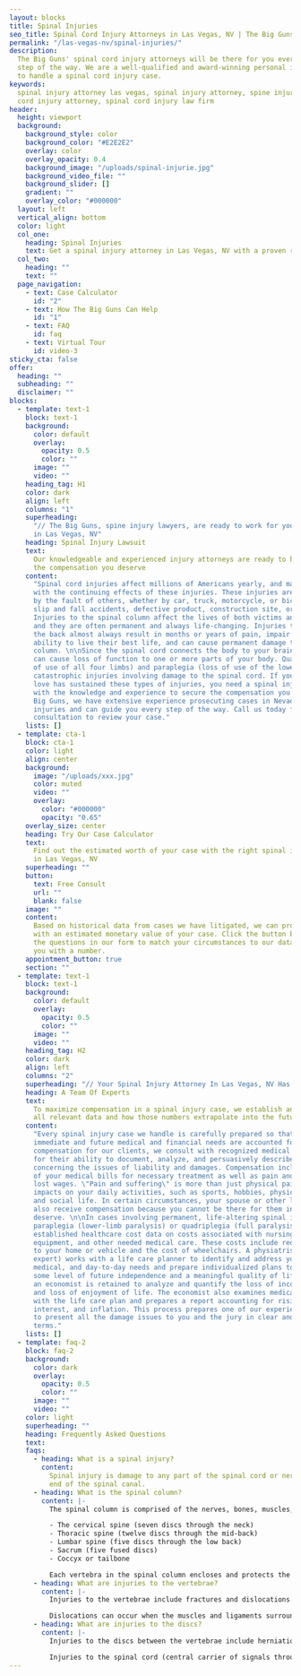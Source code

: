 ```yaml
---
layout: blocks
title: Spinal Injuries
seo_title: Spinal Cord Injury Attorneys in Las Vegas, NV | The Big Guns
permalink: "/las-vegas-nv/spinal-injuries/"
description:
  The Big Guns' spinal cord injury attorneys will be there for you every
  step of the way. We are a well-qualified and award-winning personal injury law firm
  to handle a spinal cord injury case.
keywords:
  spinal injury attorney las vegas, spinal injury attorney, spine injury lawyers,spinal
  cord injury attorney, spinal cord injury law firm
header:
  height: viewport
  background:
    background_style: color
    background_color: "#E2E2E2"
    overlay: color
    overlay_opacity: 0.4
    background_image: "/uploads/spinal-injurie.jpg"
    background_video_file: ""
    background_slider: []
    gradient: ""
    overlay_color: "#000000"
  layout: left
  vertical_align: bottom
  color: light
  col_one:
    heading: Spinal Injuries
    text: Get a spinal injury attorney in Las Vegas, NV with a proven record
  col_two:
    heading: ""
    text: ""
  page_navigation:
    - text: Case Calculator
      id: "2"
    - text: How The Big Guns Can Help
      id: "1"
    - text: FAQ
      id: faq
    - text: Virtual Tour
      id: video-3
sticky_cta: false
offer:
  heading: ""
  subheading: ""
  disclaimer: ""
blocks:
  - template: text-1
    block: text-1
    background:
      color: default
      overlay:
        opacity: 0.5
        color: ""
      image: ""
      video: ""
    heading_tag: H1
    color: dark
    align: left
    columns: "1"
    superheading:
      "// The Big Guns, spine injury lawyers, are ready to work for you
      in Las Vegas, NV"
    heading: Spinal Injury Lawsuit
    text:
      Our knowledgeable and experienced injury attorneys are ready to help you get
      the compensation you deserve
    content:
      "Spinal cord injuries affect millions of Americans yearly, and many live
      with the continuing effects of these injuries. These injuries are often caused
      by the fault of others, whether by car, truck, motorcycle, or bicycle accidents,
      slip and fall accidents, defective product, construction site, or workplace mishaps.
      Injuries to the spinal column affect the lives of both victims and their families,
      and they are often permanent and always life-changing. Injuries to the neck or
      the back almost always result in months or years of pain, impair the victim's
      ability to live their best life, and can cause permanent damage to the spinal
      column. \n\nSince the spinal cord connects the body to your brain, damaging it
      can cause loss of function to one or more parts of your body. Quadriplegia (loss
      of use of all four limbs) and paraplegia (loss of use of the lower limbs) are
      catastrophic injuries involving damage to the spinal cord. If you or someone you
      love has sustained these types of injuries, you need a spinal injury attorney
      with the knowledge and experience to secure the compensation you deserve. At The
      Big Guns, we have extensive experience prosecuting cases in Nevada involving spinal
      injuries and can guide you every step of the way. Call us today for a no-obligation
      consultation to review your case."
    lists: []
  - template: cta-1
    block: cta-1
    color: light
    align: center
    background:
      image: "/uploads/xxx.jpg"
      color: muted
      video: ""
      overlay:
        color: "#000000"
        opacity: "0.65"
    overlay_size: center
    heading: Try Our Case Calculator
    text:
      Find out the estimated worth of your case with the right spinal injury attorney
      in Las Vegas, NV
    superheading: ""
    button:
      text: Free Consult
      url: ""
      blank: false
    image: ""
    content:
      Based on historical data from cases we have litigated, we can provide you
      with an estimated monetary value of your case. Click the button below, answer
      the questions in our form to match your circumstances to our data, and we'll provide
      you with a number.
    appointment_button: true
    section: ""
  - template: text-1
    block: text-1
    background:
      color: default
      overlay:
        opacity: 0.5
        color: ""
      image: ""
      video: ""
    heading_tag: H2
    color: dark
    align: left
    columns: "2"
    superheading: "// Your Spinal Injury Attorney In Las Vegas, NV Has A Curated Team"
    heading: A Team Of Experts
    text:
      To maximize compensation in a spinal injury case, we establish and document
      all relevant data and how those numbers extrapolate into the future
    content:
      "Every spinal injury case we handle is carefully prepared so that the victim's
      immediate and future medical and financial needs are accounted for. To maximize
      compensation for our clients, we consult with recognized medical experts selected
      for their ability to document, analyze, and persuasively describe their findings
      concerning the issues of liability and damages. Compensation includes recovery
      of your medical bills for necessary treatment as well as pain and suffering and
      lost wages. \"Pain and suffering\" is more than just physical pain and also includes
      impacts on your daily activities, such as sports, hobbies, physical activities,
      and social life. In certain circumstances, your spouse or other loved ones can
      also receive compensation because you cannot be there for them in the way they
      deserve. \n\nIn cases involving permanent, life-altering spinal injury, such as
      paraplegia (lower-limb paralysis) or quadriplegia (full paralysis), we work with
      established healthcare cost data on costs associated with nursing care, medical
      equipment, and other needed medical care. These costs include required changes
      to your home or vehicle and the cost of wheelchairs. A physiatrist (physical rehabilitative
      expert) works with a life care planner to identify and address your physical,
      medical, and day-to-day needs and prepare individualized plans to help you achieve
      some level of future independence and a meaningful quality of life. Frequently,
      an economist is retained to analyze and quantify the loss of income, earning capacity,
      and loss of enjoyment of life. The economist also examines medical costs associated
      with the life care plan and prepares a report accounting for rising medical expenses,
      interest, and inflation. This process prepares one of our experienced trial attorneys
      to present all the damage issues to you and the jury in clear and understandable
      terms."
    lists: []
  - template: faq-2
    block: faq-2
    background:
      color: dark
      overlay:
        opacity: 0.5
        color: ""
      image: ""
      video: ""
    color: light
    superheading: ""
    heading: Frequently Asked Questions
    text:
    faqs:
      - heading: What is a spinal injury?
        content:
          Spinal injury is damage to any part of the spinal cord or nerves at the
          end of the spinal canal.
      - heading: What is the spinal column?
        content: |-
          The spinal column is comprised of the nerves, bones, muscles, tendons, and other tissues that reach from the base of the skull to the tailbone. The spinal column encloses the spinal cord and the fluid surrounding the spinal cord. It is also called the backbone, spine, or vertebral column. It is made up of five parts:

          - The cervical spine (seven discs through the neck)
          - Thoracic spine (twelve discs through the mid-back)
          - Lumbar spine (five discs through the low back)
          - Sacrum (five fused discs)
          - Coccyx or tailbone

          Each vertebra in the spinal column encloses and protects the spinal cord, connecting the brain to the rest of the body. The vertebrae are separated by discs that provide cushion and allow the spine to flex and rotate. Nerves exit through spaces (foramen) between the discs and go out to every part of the body.
      - heading: What are injuries to the vertebrae?
        content: |-
          Injuries to the vertebrae include fractures and dislocations. Fractures can occur from a compression fracture, often caused by hyperflexion (front to back) injury in which part of the spinal column is forced forward and downward. A more serious form of compression fracture is a burst fracture, where the bones are shattered and may pierce the spinal cord.

          Dislocations can occur when the muscles and ligaments surrounding the spinal column are injured or torn. If too much abnormal movement occurs, this can cause injury to the spinal cord. These two types of injuries can also occur together, increasing the risk of injury to the spinal cord.
      - heading: What are injuries to the discs?
        content: |-
          Injuries to the discs between the vertebrae include herniation/bulges and slips/dislocations. A herniated disc is when the inner part of the disc swells and pushes through the outer membrane. This can be caused by the aging process or a violent spine injury. A herniated disc can push into the surrounding nerves and cause localized pain and shooting pain down the arms and/or legs (radiculopathy). A slipped disc occurs when the disc shifts out of its normal position between the vertebrae, pushing against the surrounding nerves causing pain, numbness, tingling, and other symptoms.

          Injuries to the spinal cord (central carrier of signals throughout the body) include bruises and partial or complete tears. A mild bruise (contusion) may cause the temporary loss of some function below the injury site. A complete severing of the spinal cord (transection) will cause a total and permanent loss of sensation and movement below the injury site.
---
```

